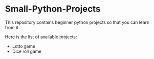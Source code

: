 # Small-Python-Projects
This repository contains beginner python projects so that you can learn from it

Here is the list of available projects:

- Lotto game
- Dice roll game
